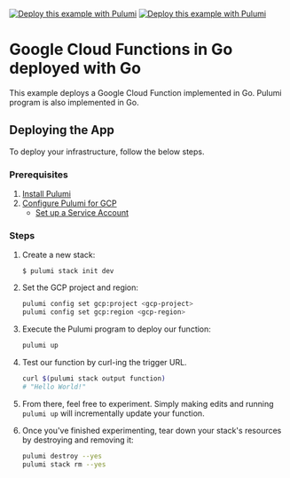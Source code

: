 [![Deploy this example with Pulumi](https://get.pulumi.com/new/button.svg)](https://app.pulumi.com/new?template=https://github.com/pulumi/examples/blob/master/gcp-go-functions/README.md#gh-light-mode-only)
[![Deploy this example with Pulumi](https://get.pulumi.com/new/button-light.svg)](https://app.pulumi.com/new?template=https://github.com/pulumi/examples/blob/master/gcp-go-functions/README.md#gh-dark-mode-only)

# Google Cloud Functions in Go deployed with Go

This example deploys a Google Cloud Function implemented in Go. Pulumi program is also implemented in Go.

## Deploying the App

To deploy your infrastructure, follow the below steps.

### Prerequisites

1. [Install Pulumi](https://www.pulumi.com/docs/get-started/install/)
1. [Configure Pulumi for GCP](https://www.pulumi.com/docs/intro/cloud-providers/gcp/setup/)
    - [Set up a Service Account](https://www.pulumi.com/docs/intro/cloud-providers/gcp/service-account/)

### Steps

1.  Create a new stack:

    ```
    $ pulumi stack init dev
    ```

1. Set the GCP project and region:

    ```bash
    pulumi config set gcp:project <gcp-project>
    pulumi config set gcp:region <gcp-region>
    ```

1. Execute the Pulumi program to deploy our function:

    ```bash
    pulumi up
    ```

1. Test our function by curl-ing the trigger URL.

    ```bash
    curl $(pulumi stack output function)
    # "Hello World!"
    ```

1. From there, feel free to experiment. Simply making edits and running `pulumi up` will incrementally update your function.

1. Once you've finished experimenting, tear down your stack's resources by destroying and removing it:

    ```bash
    pulumi destroy --yes
    pulumi stack rm --yes
    ```
